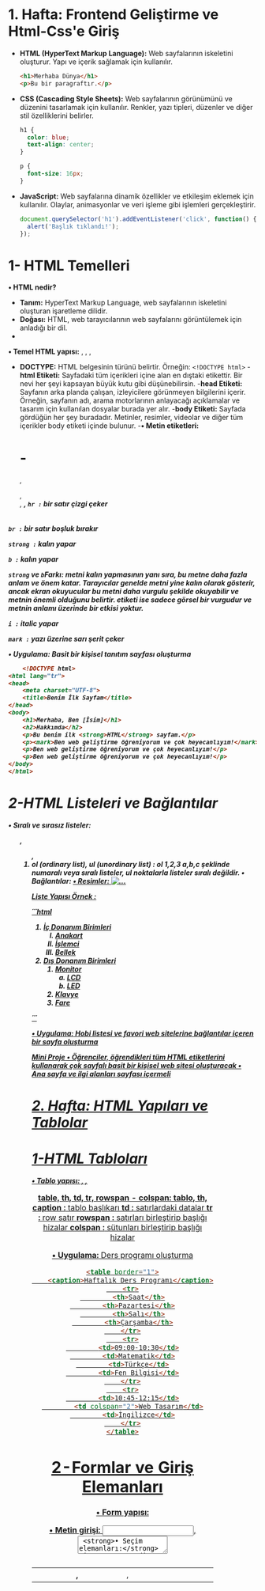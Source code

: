 # 1.	Hafta: Frontend Geliştirme ve Html-Css'e Giriş

- **HTML (HyperText Markup Language):** Web sayfalarının iskeletini oluşturur. Yapı ve içerik sağlamak için kullanılır.
    
    ```html
    <h1>Merhaba Dünya</h1>
    <p>Bu bir paragraftır.</p>

    ```
    
- **CSS (Cascading Style Sheets):** Web sayfalarının görünümünü ve düzenini tasarlamak için kullanılır. Renkler, yazı tipleri, düzenler ve diğer stil özelliklerini belirler.
    
    ```css
    h1 {
      color: blue;
      text-align: center;
    }
    
    p {
      font-size: 16px;
    }
    
    ```
    
- **JavaScript:** Web sayfalarına dinamik özellikler ve etkileşim eklemek için kullanılır. Olaylar, animasyonlar ve veri işleme gibi işlemleri gerçekleştirir.
    
    ```jsx
    document.querySelector('h1').addEventListener('click', function() {
      alert('Başlık tıklandı!');
    });
    
    ```
# 1- HTML Temelleri

**•	HTML nedir?**

- **Tanım:** HyperText Markup Language, web sayfalarının iskeletini oluşturan işaretleme dilidir.
- **Doğası:** HTML, web tarayıcılarının web sayfalarını görüntülemek için anladığı bir dil.
- 
**•	Temel HTML yapısı:** <!DOCTYPE html>, <html>, <head>, <body>
- **DOCTYPE:** HTML belgesinin türünü belirtir. Örneğin: `<!DOCTYPE html>`
-**html Etiketi:** Sayfadaki tüm içerikleri içine alan en dıştaki etikettir. Bir nevi her şeyi kapsayan büyük kutu gibi düşünebilirsin.
-**head Etiketi:** Sayfanın arka planda çalışan, izleyicilere görünmeyen bilgilerini içerir.
  Örneğin, sayfanın adı, arama motorlarının anlayacağı açıklamalar ve tasarım için kullanılan dosyalar burada yer alır.
-**body Etiketi:** Sayfada gördüğün her şey buradadır. Metinler, resimler, videolar ve diğer tüm içerikler body etiketi içinde bulunur.
-**•	Metin etiketleri:** <h1> - <h6>, <p>, <br>, <strong>, <em> 
**`hr :`** bir satır çizgi çeker

**`br :`** bir satır boşluk bırakır

**`strong :`** kalın yapar

**`b :`** kalın yapar

**`strong` ve `b`Farkı:** <strong> metni kalın yapmasının yanı sıra, bu metne daha fazla anlam ve önem katar.
Tarayıcılar genelde metni yine kalın olarak gösterir, ancak ekran okuyucular bu metni daha vurgulu şekilde okuyabilir ve
metnin önemli olduğunu belirtir. <b> etiketi ise sadece görsel bir vurgudur ve metnin anlamı üzerinde bir etkisi yoktur.

**`i :`** italic yapar

**`mark :`**  yazı üzerine sarı şerit çeker

**•	Uygulama:** Basit bir kişisel tanıtım sayfası oluşturma
```html
    <!DOCTYPE html>
<html lang="tr">
<head>
    <meta charset="UTF-8">
    <title>Benim İlk Sayfam</title>
</head>
<body>
    <h1>Merhaba, Ben [İsim]</h1>
    <h2>Hakkımda</h2>
    <p>Bu benim ilk <strong>HTML</strong> sayfam.</p>
    <p><mark>Ben web geliştirme öğreniyorum ve çok heyecanlıyım!</mark></p>
    <p>Ben web geliştirme öğreniyorum ve çok heyecanlıyım!</p>
    <p>Ben web geliştirme öğreniyorum ve çok heyecanlıyım!</p>
</body>
</html>

```
# 2-HTML Listeleri ve Bağlantılar
**•	Sıralı ve sırasız listeler:** <ul>, <ol>, <li>
**ol (ordinary list), ul (unordinary list) :** ol 1,2,3 a,b,c şeklinde numaralı veya sıralı listeler,
ul noktalarla listeler sıralı değildir.
**•	Bağlantılar:** <a href="...">
**•	Resimler:** <img src="..." alt="..."> 

**Liste Yapısı Örnek :**

´´´html
    <ol type="1">
        <li>
            İç Donanım Birimleri
            <ol type="I">
                <li>Anakart</li>
                <li>İşlemci</li>
                <li>Bellek</li>
            </ol>
        </li>
        <li>
            Dış Donanım Birimleri
            <ol type="1">
                <li>Monitor
                    <ol type="a">
                        <li>LCD</li>
                        <li>LED</li>
                    </ol>
                </li>
                <li>Klavye</li>
                <li>Fare</li>
            </ol>
        </li>
    </ol>
    
´´´

**•	Uygulama:** Hobi listesi ve favori web sitelerine bağlantılar içeren bir sayfa oluşturma

**Mini Proje**
•	Öğrenciler, öğrendikleri tüm HTML etiketlerini kullanarak çok sayfalı basit bir kişisel web sitesi oluşturacak
•	Ana sayfa  ve ilgi alanları sayfası içermeli

# 2.	Hafta: HTML Yapıları ve Tablolar
# 1-HTML Tabloları
**•	Tablo yapısı:** <table>, <tr>, <th>, <td>, <caption>
**table, th, td, tr, rowspan - colspan:**
**tablo, th, caption :** tablo başlıkarı
**td :** satırlardaki datalar
**tr :** row satır 
**rowspan :** satırları birleştirip başlığı hizalar 
**colspan :** sütunları birleştirip başlığı hizalar

**•	Uygulama:** Ders programı oluşturma

```html
<table border="1">
    <caption>Haftalık Ders Programı</caption>
    <tr>
        <th>Saat</th>
        <th>Pazartesi</th>
        <th>Salı</th>
        <th>Çarşamba</th>
    </tr>
    <tr>
        <td>09:00-10:30</td>
        <td>Matematik</td>
        <td>Türkçe</td>
        <td>Fen Bilgisi</td>
    </tr>
    <tr>
        <td>10:45-12:15</td>
        <td colspan="2">Web Tasarım</td>
        <td>İngilizce</td>
    </tr>
</table>

```

# 2-Formlar ve Giriş Elemanları

**•	Form yapısı:** <form>
**•	Metin girişi:** <input type="text">, <textarea>
**•	Seçim elemanları:** <input type="radio">, <input type="checkbox">, <select>
**•	Butonlar:** <input type="submit">, <button> 

**•	Uygulama:** Basit bir iletişim formu oluşturma

# 3-Semantik HTML ve Sayfa Yapısı
**•	Konu:** Sayfa yapısını oluşturma ve bölümlere ayırma 
**•	Semantik etiketler:** <header>, <nav>, <main>, <article>, <section>, <aside>, <footer>
    **Article (<article></article>)**: Kendi başına anlamlı bir yazı veya içerik parçasını ifade eder. Örneğin, bir blog yazısı veya haber makalesi.
    **Section (<section></section>):** Bir konuyu ya da içeriği düzenlemek için kullanılan bir bölüm. Sayfayı konulara göre ayırmak için kullanılır.
    **Nav (<nav></nav>):** Sayfadaki menü veya bağlantılarla gezinme kısmıdır. Örneğin, bir site içi menü veya yönlendirme bağlantıları burada olur.
    **Aside (<aside></aside>):** Ana içerikten bağımsız, ek bilgi veya yan bilgi içeren bölümdür. Örneğin, bir makalenin yanındaki küçük notlar veya reklamlardır.
    **Footer (<footer></footer>):** Sayfanın en alt kısmıdır. Genelde iletişim bilgileri, telif hakları, sosyal medya bağlantıları gibi şeyler burada bulunur.
    **Header (<header></header>):** Sayfanın ya da bir bölümün üst kısmıdır. Genellikle başlıklar, logolar veya menü bağlantıları içerir.

    ![Semantic Html Örneği]([https://blogger.googleusercontent.com/img/b/R29vZ2xl/AVvXsEiJnp5jBUlXTjj-AgoqYdPNAH0i4XvyOWeJLl3IVYwLzApd5vonev2Z5NPNggLRtp7GbseNUjKb8B5b0mzdvT3o_GS-3g-NGgcxdsUEjbVFWwbC4dp7n71k0w_GWl-qH_voeHf-LZfMjjKpdW8OEDpMIhG0azdNt9FAJEy5vBclZepigSPH7QdvXV-wpc4/s627/SemanticHTML.jpg](https://www.google.com/url?sa=i&url=https%3A%2F%2Fmuratbilginer.net%2Ffrontend-developer-roadmap-html-5-tutorial-27-semantik-etiketler-div-elementi-2%2F&psig=AOvVaw261zUQXG1uv6QEOnAisJyQ&ust=1728126710199000&source=images&cd=vfe&opi=89978449&ved=0CBQQjRxqFwoTCMjEjOnL9IgDFQAAAAAdAAAAABAE))
    
**•	Uygulama:** Önceki projeyi semantik etiketlerle yeniden düzenleme

# 3.	Hafta: CSS'e Giriş
# 1- CSS Temelleri
**•	CSS nedir ve neden kullanılır?**
**•	CSS ekleme yöntemleri:** Inline, Internal, External
**•	Temel CSS seçicileri:** element, class, id
**•	Renk ve arka plan özellikleri**
**•	Uygulama:** HTML sayfalarına temel stiller ekleme

```css
body {
    font-family: Arial, sans-serif;
    background-color: #f0f0f0;
    color: #333;
}

h1 {
    color: #0066cc;
    text-align: center;
}

.menu {
    background-color: #333;
    color: white;
    padding: 10px;
}

.menu a {
    color: white;
    text-decoration: none;
    margin-right: 15px;
}

```

# 2-CSS Box Model ve Sayfa Düzeni

**•	Margin, padding, border kavramları**
**•	Genişlik ve yükseklik ayarlama**
**•	Display özellikleri:** block, inline, inline-block

**•	Basit konumlandırma:** static, relative, absolute

**•	Uygulama:** Önceki projenin sayfa düzenini CSS ile geliştirme
**CSS Box Model:** Bu modelde, her HTML elementinin bir kutu gibi davranır ve bu kutunun içerik **(content)**,
dolgu **(padding)**, kenarlık **(border)** ve kenar boşluğu **(margin)** olmak üzere dört bölümden oluşur.
**•	Margin (Kenar Boşluğu):** Elemanın dışındaki boşluk. Diğer elementlerle arasındaki mesafeyi belirler.
**•	Border (Kenarlık):** Padding ve içeriğin etrafındaki çizgi.
**•	Padding (Dolgu):** İçerik ile border arasındaki iç boşluk.
**•	Content (İçerik):** Elemanın asıl içeriğinin bulunduğu alan.
Örnek:
```css
div {
    margin: 10px;
    border: 2px solid black;
    padding: 15px;
    width: 300px;
}

```

**Genişlik ve Yükseklik Ayarlama:** Elementlerin boyutlarını kontrol etmek için kullanılır.
**•	width:** Genişlik
**•	height:** Yükseklik

Örnek:
```css
img {
    width: 100px;
    height: 100px;
}

```

**Display Özellikleri:** Elementlerin nasıl görüntüleneceğini belirler.
**•	block:** Elementi blok seviyesi yapar (tam genişlik alır, yeni satırda başlar)
**•	inline:** Elementi satır içi yapar (sadece içeriği kadar yer kaplar)
**•	inline-block:** Inline gibi davranır ama blok özellikleri alabilir
Örnek:
```css
span {
    display: block;
}
div {
    display: inline;
}

```

**Basit Konumlandırma:** Elementlerin sayfadaki konumunu belirler.
**•	static:** Varsayılan değer, normal akışta kalır
**•	relative:** Normal konumuna göre göreceli olarak konumlandırılır
**•	absolute:** En yakın konumlandırılmış üst elemente göre konumlandırılır
**•	fixed:** Görüntü alanına göre sabit konumda kalır
Örnek:

```css
.relative {
    position: relative;
    left: 30px;
    top: 20px;
}
.absolute {
    position: absolute;
    right: 0;
    bottom: 0;
}

```

Bu kavramları uygulamalı olarak göstermek için, basit bir sayfa düzeni oluşturabiliriz:

```html
<!DOCTYPE html>
<html lang="tr">
<head>
    <meta charset="UTF-8">
    <title>CSS Düzen Örneği</title>
    <style>
        body {
            margin: 0;
            padding: 0;
            font-family: Arial, sans-serif;
        }
        .container {
            width: 80%;
            margin: 0 auto;
        }
        header {
            background-color: #333;
            color: white;
            padding: 20px 0;
            text-align: center;
        }
        nav {
            background-color: #f2f2f2;
            padding: 10px 0;
        }
        nav ul {
            list-style-type: none;
            padding: 0;
            margin: 0;
            text-align: center;
        }
        nav ul li {
            display: inline;
            margin: 0 10px;
        }
        .content {
            padding: 20px 0;
        }
        .sidebar {
            float: right;
            width: 30%;
            background-color: #f9f9f9;
            padding: 20px;
            box-sizing: border-box;
        }
        .main {
            float: left;
            width: 70%;
            padding-right: 20px;
            box-sizing: border-box;
        }
        footer {
            background-color: #333;
            color: white;
            text-align: center;
            padding: 10px 0;
            clear: both;
        }
    </style>
</head>
<body>
    <header>
        <div class="container">
            <h1>Benim Web Sitem</h1>
        </div>
    </header>
    <nav>
        <div class="container">
            <ul>
                <li>Ana Sayfa</li>
                <li>Hakkımda</li>
                <li>İletişim</li>
            </ul>
        </div>
    </nav>
    <div class="container">
        <div class="content">
            <div class="sidebar">
                <h3>Yan Menü</h3>
                <p>Burası yan menü içeriği.</p>
            </div>
            <div class="main">
                <h2>Ana İçerik</h2>
                <p>Burası ana içerik bölümü. CSS ile düzenlenmiş bir sayfa örneği.</p>
            </div>
        </div>
    </div>
    <footer>
        <div class="container">
            <p>&copy; 2024 Benim Web Sitem</p>
        </div>
    </footer>
</body>
</html>

```

**Bu örnekte:**
**•	Box Model:** Her element için padding ve margin kullanılmıştır.
**•	Genişlik ve Yükseklik:** Container, sidebar ve main içerik için width kullanılmıştır.
**•	Display:** Nav menüsünde inline elementler kullanılmıştır.
**•	Konumlandırma:** Sidebar ve main içerik float ile yan yana konumlandırılmıştır.

# 3-Kapsamlı Proje ve Tekrar
•	Öğrenciler, öğrendikleri tüm HTML ve CSS bilgilerini kullanarak kişisel bir blog veya portfolyo sitesi oluşturacak
